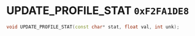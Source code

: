 # UPDATE_PROFILE_STAT `0xF2FA1DE8`

```cpp
void UPDATE_PROFILE_STAT(const char* stat, float val, int unk);
```